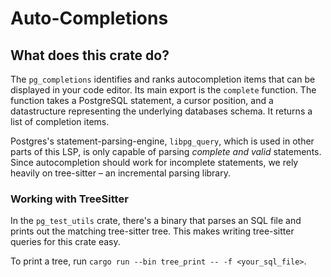 # Auto-Completions

## What does this crate do?

The `pg_completions` identifies and ranks autocompletion items that can be displayed in your code editor.
Its main export is the `complete` function. The function takes a PostgreSQL statement, a cursor position, and a datastructure representing the underlying databases schema. It returns a list of completion items.

Postgres's statement-parsing-engine, `libpg_query`, which is used in other parts of this LSP, is only capable of parsing _complete and valid_ statements. Since autocompletion should work for incomplete statements, we rely heavily on tree-sitter – an incremental parsing library.

### Working with TreeSitter

In the `pg_test_utils` crate, there's a binary that parses an SQL file and prints out the matching tree-sitter tree.
This makes writing tree-sitter queries for this crate easy.

To print a tree, run `cargo run --bin tree_print -- -f <your_sql_file>`.
